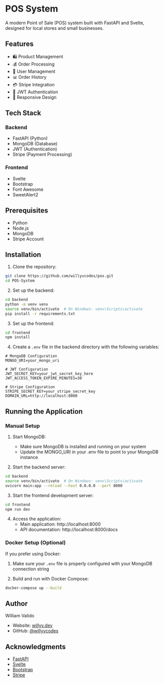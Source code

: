 # POS System

A modern Point of Sale (POS) system built with FastAPI and Svelte, designed for local stores and small businesses.

## Features

- 🛍️ Product Management
- 💰 Order Processing
- 👥 User Management
- 📊 Order History
- 💳 Stripe Integration
- 🔐 JWT Authentication
- 📱 Responsive Design

## Tech Stack

### Backend
- FastAPI (Python)
- MongoDB (Database)
- JWT (Authentication)
- Stripe (Payment Processing)

### Frontend
- Svelte
- Bootstrap
- Font Awesome
- SweetAlert2

## Prerequisites

- Python
- Node.js
- MongoDB
- Stripe Account

## Installation

1. Clone the repository:
```bash
git clone https://github.com/willyvcodes/pos.git
cd POS-System
```

2. Set up the backend:
```bash
cd backend
python -m venv venv
source venv/bin/activate  # On Windows: venv\Scripts\activate
pip install -r requirements.txt
```

3. Set up the frontend:
```bash
cd frontend
npm install
```

4. Create a `.env` file in the backend directory with the following variables:
```env
# MongoDB Configuration
MONGO_URI=your_mongo_uri

# JWT Configuration
JWT_SECRET_KEY=your_jwt_secret_key_here
JWT_ACCESS_TOKEN_EXPIRE_MINUTES=30

# Stripe Configuration
STRIPE_SECRET_KEY=your_stripe_secret_key
DOMAIN_URL=http://localhost:8000
```

## Running the Application

### Manual Setup

1. Start MongoDB:
   - Make sure MongoDB is installed and running on your system
   - Update the MONGO_URI in your .env file to point to your MongoDB instance

2. Start the backend server:
```bash
cd backend
source venv/bin/activate  # On Windows: venv\Scripts\activate
uvicorn main:app --reload --host 0.0.0.0 --port 8000
```

3. Start the frontend development server:
```bash
cd frontend
npm run dev
```

4. Access the application:
   - Main application: http://localhost:8000
   - API documentation: http://localhost:8000/docs

### Docker Setup (Optional)

If you prefer using Docker:

1. Make sure your `.env` file is properly configured with your MongoDB connection string

2. Build and run with Docker Compose:
```bash
docker-compose up --build
```

## Author

William Valido
- Website: [willyv.dev](https://willyv.dev)
- GitHub: [@willyvcodes](https://github.com/willyvcodes)

## Acknowledgments

- [FastAPI](https://fastapi.tiangolo.com/)
- [Svelte](https://svelte.dev/)
- [Bootstrap](https://getbootstrap.com/)
- [Stripe](https://stripe.com/)
